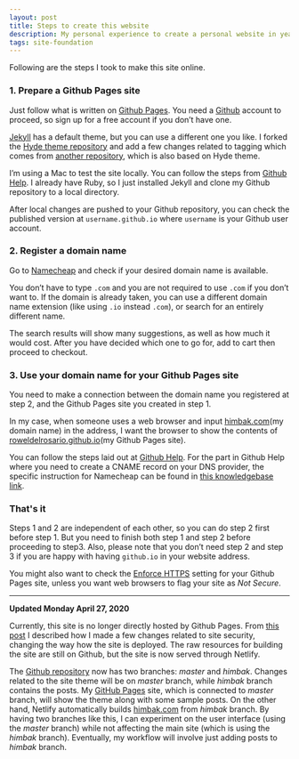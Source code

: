 ```yaml
---
layout: post
title: Steps to create this website
description: My personal experience to create a personal website in year 2020. 
tags: site-foundation
---
```


Following are the steps I took to make this site online.

### 1. Prepare a Github Pages site

Just follow what is written on [Github Pages](https://pages.github.com). You need a [Github](https://github.com) account to proceed, so sign up for a free account if you don’t have one.

[Jekyll](https://jekyllrb.com) has a default theme, but you can use a different one you like. I forked the [Hyde theme repository](https://github.com/poole/hyde) and add a few changes related to tagging which comes from [another repository](https://github.com/qian256/qian256.github.io), which is also based on Hyde theme.

I’m using a Mac to test the site locally. You can follow the steps from [Github Help](https://help.github.com/en/github/working-with-github-pages/testing-your-github-pages-site-locally-with-jekyll). I already have Ruby, so I just installed Jekyll and clone my Github repository to a local directory.

After local changes are pushed to your Github repository, you can check the published version at `username.github.io` where `username` is your Github user account.

### 2. Register a domain name

Go to [Namecheap](https://namecheap.pxf.io/VPgA3) and check if your desired domain name is available.

You don’t have to type `.com` and you are not required to use `.com` if you don’t want to. If the domain is already taken, you can use a different domain name extension (like using `.io` instead `.com`), or search for an entirely different name.

The search results will show many suggestions, as well as how much it would cost. After you have decided which one to go for, add to cart then proceed to checkout.

### 3. Use your domain name for your Github Pages site

You need to make a connection between the domain name you registered at step 2, and the Github Pages site you created in step 1.

In my case, when someone uses a web browser and input [himbak.com](https://himbak.com)(my domain name) in the address, I want the browser to show the contents of [roweldelrosario.github.io](https://roweldelrosario.github.io/)(my Github Pages site).

You can follow the steps laid out at [Github Help](https://help.github.com/articles/setting-up-a-custom-domain-with-pages). For the part in Github Help where you need to create a CNAME record on your DNS provider, the specific instruction for Namecheap can be found in [this knowledgebase link](https://www.namecheap.com/support/knowledgebase/article.aspx/9645/2208/how-do-i-link-my-domain-to-github-pages).

### That's it

Steps 1 and 2 are independent of each other, so you can do step 2 first before step 1. But you need to finish both step 1 and step 2 before proceeding to step3. Also, please note that you don’t need step 2 and step 3 if you are happy with having `github.io` in your website address.

You might also want to check the [Enforce HTTPS](https://help.github.com/en/github/working-with-github-pages/securing-your-github-pages-site-with-https) setting for your Github Pages site, unless you want web browsers to flag your site as *Not Secure*.

---

**Updated Monday April 27, 2020**

Currently, this site is no longer directly hosted by Github Pages. From [this post](https://himbak.com/2020/04/19/site-security/) I described how I made a few changes related to site security, changing the way how the site is deployed. The raw resources for building the site are still on Github, but the site is now served through Netlify. 

The [Github repository](https://github.com/roweldelrosario/roweldelrosario.github.io) now has two branches: *master* and *himbak*. Changes related to the site theme will be on *master* branch, while *himbak* branch contains the posts. My [GitHub Pages](https://roweldelrosario.github.io/) site, which is connected to *master* branch, will show the theme along with some sample posts. On the other hand, Netlify automatically builds [himbak.com](https://himbak.com) from *himbak* branch. By having two branches like this, I can experiment on the user interface (using the *master* branch)  while not affecting the main site (which is using the *himbak* branch). Eventually, my workflow will involve just adding posts to *himbak* branch.
